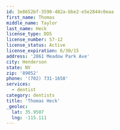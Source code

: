 ```yaml
---
id: 3e8652bf-3590-482a-bbe2-e5e2844c0eaa
first_name: Thomas
middle_name: Taylor
last_name: Heck
license_type: DDS
license_number: S7-12
license_status: Active
license_expiration: 6/30/15
address: '2861 Meadow Park Ave'
city: Henderson
state: NV
zip: '89052'
phone: '(702) 731-1658'
services:
  - dentist
category: dentists
title: 'Thomas Heck'
_geoloc:
  lat: 35.9507
  lng: -115.111
---
```

